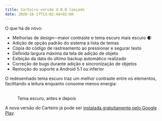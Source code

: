 ```yaml
---
title: Carteiro versão 4.0.0 lançado
date: 2020-10-17T13:02:44+02:00
---
```


O que há de novo:

- Melhorias de design—maior contraste e tema escuro mais escuro 🌒
- Adição de opção padrão do sistema à lista de temas
- Cópia do código de rastreamento ao pressionar e segurar texto
- Definida largura máxima da tela de adição de objeto
- Exibição da data do último backup automático realizado
- Correção de bugs durante adição e sincronização de objetos
- Remoção do suporte a Android 5.1 ou inferior

O redesenhado tema escuro traz um melhor contraste entre os elementos,
facilitando a leitura enquanto consome menos energia:

<figure class="image-comparison">
  <img src="/img/4-0-0-dark-theme-before.png" alt="" />
  <img src="/img/4-0-0-dark-theme-after.png" alt="" />
  <figcaption>Tema escuro, antes e depois</figcaption>
</figure>

A nova versão do Carteiro já pode ser [instalada gratuitamente pelo Google Play](https://play.google.com/store/apps/details?id=com.rbardini.carteiro).
